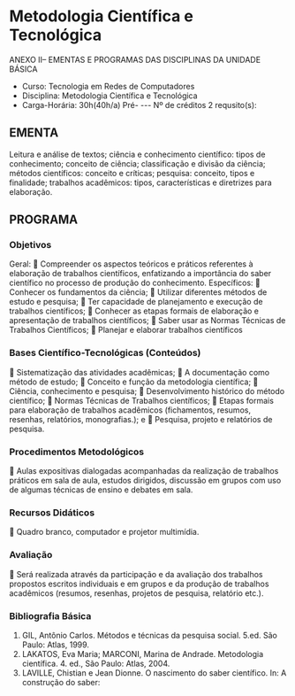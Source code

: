 # Metodologia Científica e Tecnológica 

 ANEXO II– EMENTAS E PROGRAMAS DAS DISCIPLINAS DA UNIDADE BÁSICA

* Curso: Tecnologia em Redes de Computadores
* Disciplina: Metodologia Científica e Tecnológica                   
* Carga-Horária: 30h(40h/a)
         Pré-
               ---                                                    Nº de créditos 2
 requsito(s):
## EMENTA
Leitura e análise de textos; ciência e conhecimento científico: tipos de conhecimento; conceito
de ciência; classificação e divisão da ciência; métodos científicos: conceito e críticas; pesquisa:
conceito, tipos e finalidade; trabalhos acadêmicos: tipos, características e diretrizes para
elaboração.
## PROGRAMA
### Objetivos
Geral:
 Compreender os aspectos teóricos e práticos referentes à elaboração de trabalhos científicos,
    enfatizando a importância do saber científico no processo de produção do conhecimento.
Específicos:
 Conhecer os fundamentos da ciência;
 Utilizar diferentes métodos de estudo e pesquisa;
 Ter capacidade de planejamento e execução de trabalhos científicos;
 Conhecer as etapas formais de elaboração e apresentação de trabalhos científicos;
 Saber usar as Normas Técnicas de Trabalhos Científicos;
 Planejar e elaborar trabalhos científicos
### Bases Científico-Tecnológicas (Conteúdos)
 Sistematização das atividades acadêmicas;
 A documentação como método de estudo;
 Conceito e função da metodologia científica;
 Ciência, conhecimento e pesquisa;
 Desenvolvimento histórico do método científico;
 Normas Técnicas de Trabalhos científicos;
 Etapas formais para elaboração de trabalhos acadêmicos (fichamentos, resumos, resenhas,
    relatórios, monografias.); e
 Pesquisa, projeto e relatórios de pesquisa.
### Procedimentos Metodológicos
 Aulas expositivas dialogadas acompanhadas da realização de trabalhos práticos em sala de
    aula, estudos dirigidos, discussão em grupos com uso de algumas técnicas de ensino e
    debates em sala.
### Recursos Didáticos
 Quadro branco, computador e projetor multimídia.
### Avaliação
 Será realizada através da participação e da avaliação dos trabalhos propostos escritos
    individuais e em grupos e da produção de trabalhos acadêmicos (resumos, resenhas, projetos
    de pesquisa, relatório etc.).
### Bibliografia Básica
1. GIL, Antônio Carlos. Métodos e técnicas da pesquisa social. 5.ed. São Paulo: Atlas, 1999.
2. LAKATOS, Eva Maria; MARCONI, Marina de Andrade. Metodologia científica. 4. ed., São
    Paulo: Atlas, 2004.
3. LAVILLE, Chistian e Jean Dionne. O nascimento do saber científico. In: A construção do
    saber: